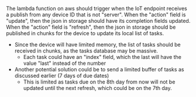 The lambda function on aws should trigger when the IoT endpoint receives a publish from any device ID that is not "server".
When the "action" field is "update", then the json in storage should have its completion fields updated.
When the "action" field is "refresh", then the json in storage should be published in chunks for the device to update its local list of tasks.

- Since the device will have limited memory, the list of tasks should be received in chunks, as the tasks database may be massive.
  - Each task could have an "index" field, which the last will have the value "last" instead of the number
- Another potential solution could be to send a limited buffer of tasks as discussed earlier (7 days of due dates)
  - This is limited as tasks due on the 8th day from now will not be updated until the next refresh, which could be on the 7th day.

